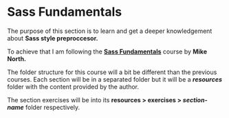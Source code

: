 # Sass Fundamentals

The purpose of this section is to learn and get a deeper knowledgement about **Sass style preproccesor.**

To achieve that I am following the **[Sass Fundamentals](https://frontendmasters.com/courses/sass/)** course by **Mike North.**

The folder structure for this course will a bit be different than the previous courses. Each section will be in a separated folder but it will be a ***resources*** folder with the content provided by the author. 

The section exercises will be into its **resources > exercises > *section-name*** folder respectively.